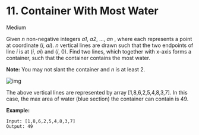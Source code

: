 # 11. Container With Most Water

Medium

Given *n* non-negative integers *a1*, *a2*, ..., *an* , where each represents a point at coordinate (*i*, *ai*). *n* vertical lines are drawn such that the two endpoints of line *i* is at (*i*, *ai*) and (*i*, 0). Find two lines, which together with x-axis forms a container, such that the container contains the most water.

**Note:** You may not slant the container and *n* is at least 2.

 

![img](https://s3-lc-upload.s3.amazonaws.com/uploads/2018/07/17/question_11.jpg)

The above vertical lines are represented by array  [1,8,6,2,5,4,8,3,7]. In this case, the max area of water (blue section)  the container can contain is 49. 

 

**Example:**

```
Input: [1,8,6,2,5,4,8,3,7]
Output: 49
```